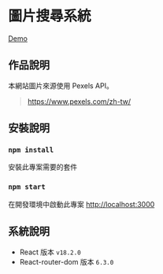 # 圖片搜尋系統

[Demo]()

## 作品說明

本網站圖片來源使用 Pexels API。

> https://www.pexels.com/zh-tw/

## 安裝說明

### `npm install`

安裝此專案需要的套件

### `npm start`

在開發環境中啟動此專案
[http://localhost:3000](http://localhost:3000)

## 系統說明

- React 版本 `v18.2.0`
- React-router-dom 版本 `6.3.0`
